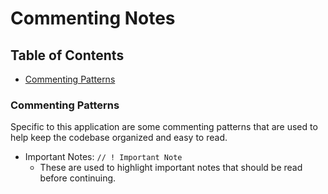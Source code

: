 # Commenting Notes

## Table of Contents

- [Commenting Patterns](#commenting-patterns)

### Commenting Patterns

Specific to this application are some commenting patterns that are used to help keep the codebase organized and easy to read.

- Important Notes: `// ! Important Note`
  - These are used to highlight important notes that should be read before continuing.
